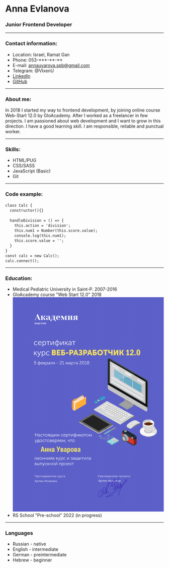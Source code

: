 # Anna Evlanova

### Junior Frontend Developer
---
### Contact information:
* Location: Israel, Ramat Gan
* Phone: 053-\*\*\*-\*\*-\*\*
* E-mail: [annauvarova.spb@gmail.com](mailto:annauvarova.spb@gmail.com)
* Telegram: @VIxenU
* [LinkedIn](https://www.linkedin.com/in/anna-evlanova-290041234/)
* [GitHub](https://github.com/AnnaSonn)

---

### About me:
In 2018 I started my way to frontend development, by joining online course Web-Start 12.0 by GloAcademy. After I worked as a freelancer in few projects. I am passioned about web development and I want to grow in this direction.
I have a good learning skill. I am responsible, reliable and punctual worker.

---

### Skills:
- HTML/PUG
- CSS/SASS
- JavaScript (Basic)
- Git

---

### Code example:
```
class Calc {
  constructor(){}

  handleDivision = () => {
    this.action = 'division';
    this.num1 = Number(this.score.value);
    console.log(this.num1);
    this.score.value = '';
  }
}
const calc = new Calc();
calc.connect();
```

---

### Education:
- Medical Pediatric University in Saint-P. 2007-2016
- GloAcademy course "Web Start 12.0" 2018
![sertificate](/img/diplom.png "sertificate")
- RS School "Pre-school" 2022 (in progress)

---

### Languages
- Russian - native
- English - intermediate
- German - preintermediate
- Hebrew - beginner


